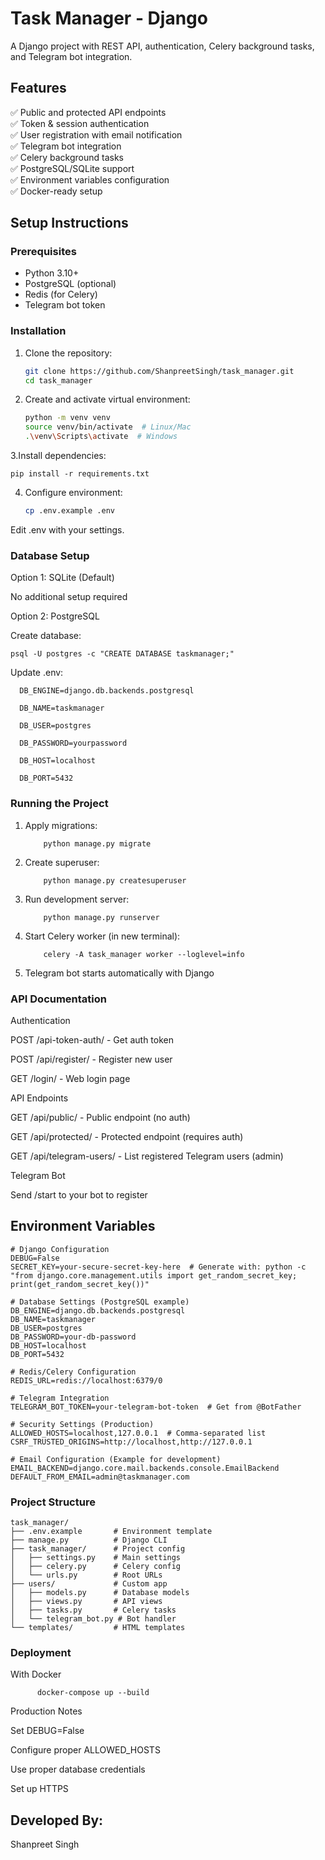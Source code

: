 # Task Manager - Django 
A Django project with REST API, authentication, Celery background tasks, and Telegram bot integration.
## Features
✅ Public and protected API endpoints  
✅ Token & session authentication  
✅ User registration with email notification  
✅ Telegram bot integration  
✅ Celery background tasks  
✅ PostgreSQL/SQLite support  
✅ Environment variables configuration  
✅ Docker-ready setup  
## Setup Instructions

### Prerequisites
- Python 3.10+
- PostgreSQL (optional)
- Redis (for Celery)
- Telegram bot token
### Installation

1. Clone the repository:
   ```bash
   git clone https://github.com/ShanpreetSingh/task_manager.git
   cd task_manager
2. Create and activate virtual environment:
    ```bash
    python -m venv venv
    source venv/bin/activate  # Linux/Mac
    .\venv\Scripts\activate  # Windows
3.Install dependencies:

    pip install -r requirements.txt
4. Configure environment:
     ```bash
    cp .env.example .env
Edit .env with your settings.

    
     



### Database Setup


Option 1: SQLite (Default)

No additional setup required


  Option 2: PostgreSQL


Create database:


                  
    psql -U postgres -c "CREATE DATABASE taskmanager;"


Update .env:

      
      DB_ENGINE=django.db.backends.postgresql

      DB_NAME=taskmanager

      DB_USER=postgres

      DB_PASSWORD=yourpassword

      DB_HOST=localhost

      DB_PORT=5432
  ### Running the Project
1. Apply migrations:

           python manage.py migrate
2. Create superuser:

           python manage.py createsuperuser
3. Run development server:
         
           python manage.py runserver

4. Start Celery worker (in new terminal):
           
           celery -A task_manager worker --loglevel=info
5. Telegram bot starts automatically with Django
### API Documentation

Authentication

POST /api-token-auth/ - Get auth token

POST /api/register/ - Register new user

GET /login/ - Web login page

API Endpoints

GET /api/public/ - Public endpoint (no auth)

GET /api/protected/ - Protected endpoint (requires auth)

GET /api/telegram-users/ - List registered Telegram users (admin)

Telegram Bot

Send /start to your bot to register
## Environment Variables
  ```
# Django Configuration
DEBUG=False
SECRET_KEY=your-secure-secret-key-here  # Generate with: python -c "from django.core.management.utils import get_random_secret_key; print(get_random_secret_key())"

# Database Settings (PostgreSQL example)
DB_ENGINE=django.db.backends.postgresql
DB_NAME=taskmanager
DB_USER=postgres
DB_PASSWORD=your-db-password
DB_HOST=localhost
DB_PORT=5432

# Redis/Celery Configuration
REDIS_URL=redis://localhost:6379/0

# Telegram Integration
TELEGRAM_BOT_TOKEN=your-telegram-bot-token  # Get from @BotFather

# Security Settings (Production)
ALLOWED_HOSTS=localhost,127.0.0.1  # Comma-separated list
CSRF_TRUSTED_ORIGINS=http://localhost,http://127.0.0.1

# Email Configuration (Example for development)
EMAIL_BACKEND=django.core.mail.backends.console.EmailBackend
DEFAULT_FROM_EMAIL=admin@taskmanager.com
```
### Project Structure

```
task_manager/
├── .env.example       # Environment template
├── manage.py          # Django CLI
├── task_manager/      # Project config
│   ├── settings.py    # Main settings
│   ├── celery.py      # Celery config
│   └── urls.py        # Root URLs
├── users/             # Custom app
│   ├── models.py      # Database models
│   ├── views.py       # API views  
│   ├── tasks.py       # Celery tasks
│   └── telegram_bot.py # Bot handler
└── templates/         # HTML templates
 ```


### Deployment


With Docker
    
          docker-compose up --build

Production Notes

Set DEBUG=False

Configure proper ALLOWED_HOSTS

Use proper database credentials

Set up HTTPS
## Developed By:



Shanpreet Singh